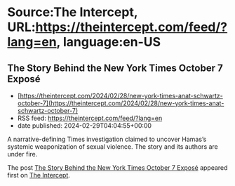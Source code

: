 # Source:The Intercept, URL:https://theintercept.com/feed/?lang=en, language:en-US

## The Story Behind the New York Times October 7 Exposé
 - [https://theintercept.com/2024/02/28/new-york-times-anat-schwartz-october-7](https://theintercept.com/2024/02/28/new-york-times-anat-schwartz-october-7)
 - RSS feed: https://theintercept.com/feed/?lang=en
 - date published: 2024-02-29T04:04:55+00:00

<p>A narrative-defining Times investigation claimed to uncover Hamas’s systemic weaponization of sexual violence. The story and its authors are under fire.</p>
<p>The post <a href="https://theintercept.com/2024/02/28/new-york-times-anat-schwartz-october-7/">The Story Behind the New York Times October 7 Exposé</a> appeared first on <a href="https://theintercept.com">The Intercept</a>.</p>

